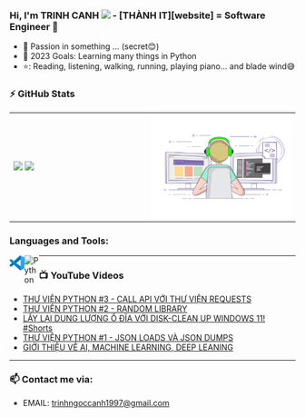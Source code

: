 ### Hi, I'm TRINH CANH <img src="https://media.giphy.com/media/hvRJCLFzcasrR4ia7z/giphy.gif" width="25px"> -  [THÀNH IT][website] = Software Engineer  🌻  


- 🔭 Passion in something ... (secret😊)
- 💪 2023 Goals: Learning many things in Python
- ⭐: Reading, listening, walking, running, playing piano... and blade wind😅

### :zap: GitHub Stats

<table>
<tr>
  <td width="48%">
    <img src="https://github-readme-stats.vercel.app/api?username=ThanhLa1802&show_icons=true&hide=contribs,issues&hide_border=true" />
    <img src="https://github-readme-stats.vercel.app/api/top-langs/?username=ThanhLa1802&layout=compact&show_icons=true&hide_border=true" />
  </td>
  <td width="52%"><img alt="gif" align="right" src=".github/assets/coding-freak.gif"/></td>
</tr>
<table>

### Languages and Tools:
<img align="left" alt="Visual Studio Code" width="26px" src="https://raw.githubusercontent.com/github/explore/80688e429a7d4ef2fca1e82350fe8e3517d3494d/topics/visual-studio-code/visual-studio-code.png" />
<img align="left" alt="Python" width="26px" src="https://upload.wikimedia.org/wikipedia/commons/thumb/0/0a/Python.svg/1200px-Python.svg.png" /> 

---

### 📺 YouTube Videos

<!-- YOUTUBE:START -->
- [THƯ VIỆN PYTHON #3 - CALL API VỚI THƯ VIỆN REQUESTS](https://www.youtube.com/watch?v=U59MZoEkbRg)
- [THƯ VIỆN PYTHON #2 - RANDOM LIBRARY](https://www.youtube.com/watch?v=6vAoGo1l8-I)
- [LẤY LẠI DUNG LƯỢNG Ổ ĐĨA VỚI DISK-CLEAN UP WINDOWS 11! #Shorts](https://www.youtube.com/watch?v=nakeJ183NEY)
- [THƯ VIỆN PYTHON #1 - JSON LOADS VÀ JSON DUMPS](https://www.youtube.com/watch?v=Sznk0FgBNcU)
- [GIỚI THIỆU VỀ AI, MACHINE LEARNING, DEEP LEANING](https://www.youtube.com/watch?v=a8riMbAS08Y)
<!-- YOUTUBE:END -->

---

### 📫 Contact me via:
- EMAIL: trinhngoccanh1997@gmail.com

